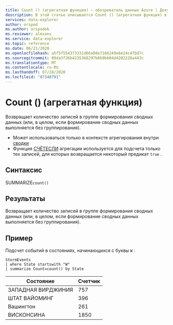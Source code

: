 ```yaml
---
title: Count () (агрегатная функция) — обозреватель данных Azure | Документация Майкрософт
description: В этой статье описывается Count () (агрегатная функция) в обозреватель данных Azure.
services: data-explorer
author: orspod
ms.author: orspodek
ms.reviewer: alexans
ms.service: data-explorer
ms.topic: reference
ms.date: 06/21/2020
ms.openlocfilehash: a5f5f554373331d66a08e7166249e8e24c4fbd7c
ms.sourcegitcommit: 09da3f26b4235368297b8b9b604d4282228a443c
ms.translationtype: MT
ms.contentlocale: ru-RU
ms.lasthandoff: 07/28/2020
ms.locfileid: "87348791"
---
```

# <a name="count-aggregation-function"></a>Count () (агрегатная функция)

Возвращает количество записей в группе формирования сводных данных (или, в целом, если формирование сводных данных выполняется без группирования).

* Может использоваться только в контексте агрегирования внутри [сводки](summarizeoperator.md)
* Функция [СЧЁТЕСЛИ](countif-aggfunction.md) агрегации используется для подсчета только тех записей, для которых возвращается некоторый предикат `true` .

## <a name="syntax"></a>Синтаксис

SUMMARIZE`count()`

## <a name="returns"></a>Результаты

Возвращает количество записей в группе формирования сводных данных (или, в целом, если формирование сводных данных выполняется без группирования).

## <a name="example"></a>Пример

Подсчет событий в состояниях, начинающихся с буквы `W` :

<!-- csl: https://help.kusto.windows.net/Samples -->
```kusto
StormEvents
| where State startswith "W"
| summarize Count=count() by State
```

|Состояние|Счетчик|
|---|---|
|ЗАПАДНАЯ ВИРДЖИНИЯ|757|
|ШТАТ ВАЙОМИНГ|396|
|Вашингтон|261|
|ВИСКОНСИНА|1850|
